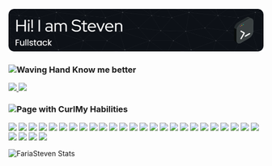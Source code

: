 ![headerNew2](./headerNew2.png)

<h3><img src="https://raw.githubusercontent.com/Tarikul-Islam-Anik/Animated-Fluent-Emojis/master/Emojis/Hand%20gestures/Waving%20Hand.png" alt="Waving Hand" width="30" height="30" /> Know me better</h3>
<p>
    <a href="https://www.linkedin.com/in/steven-faria-12691317a/">
        <img src="https://img.shields.io/badge/LinkedIn-%230077B5.svg?logo=linkedin&logoColor=white"/>
    </a>
    <a href="https://steven-faria.netlify.app/" target="_blank">
        <img src="https://img.shields.io/badge/My_Site-2ea44f?logo=gamebanana&logoColor=white""/>
    </a>
</p>
<h3><img src="https://raw.githubusercontent.com/Tarikul-Islam-Anik/Animated-Fluent-Emojis/master/Emojis/Objects/Page%20with%20Curl.png" alt="Page with Curl" width="30" height="30" />My Habilities</h3>
<p width="100%">
    <img src="https://img.shields.io/badge/HTML5-%23E34F26.svg?logo=html5&logoColor=white"/>
    <img src="https://img.shields.io/badge/CSS3-%231572B6.svg?logo=css3&logoColor=white"/>
    <img src="https://img.shields.io/badge/JavaScript-f7e018.svg?logo=javascript&logoColor=white"/>
    <img src="https://img.shields.io/badge/TypeScript-%23007ACC.svg?logo=typescript&logoColor=white"/>
    <img src="https://img.shields.io/badge/-GraphQL-E10098?logo=graphql&logoColor=white"/>
    <img src="https://img.shields.io/badge/Java-%23ED8B00.svg?logo=openjdk&logoColor=white"/>
    <img src="https://img.shields.io/badge/React.js-%2320232a.svg?logo=react&logoColor=white"/>
    <img src="https://img.shields.io/badge/Angular.js-%23E23237.svg?logo=Angular&logoColor=white"/>
    <img src="https://img.shields.io/badge/Laravel-%23FF2D20.svg?logo=laravel&logoColor=white"/>
    <img src="https://img.shields.io/badge/Chakra-%234ED1C5.svg?logo=chakraui&logoColor=white"/>
    <img src="https://img.shields.io/badge/MUI-%230081CB.svg?logo=mui&logoColor=white"/>
    <img src="https://img.shields.io/badge/Styled--Components-DB7093?logo=styled-components&logoColor=white"/>
    <img src="https://img.shields.io/badge/Redux-%23593d88.svg?logo=redux&logoColor=white"/>
    <img src="https://img.shields.io/badge/Nest.js-%23E0234E.svg?logo=nestjs&logoColor=white"/>
    <img src="https://img.shields.io/badge/Node.js-6DA55F?logo=node.js&logoColor=white"/>
    <img src="https://img.shields.io/badge/Express.js-%23404d59.svg?logo=express&logoColor=white"/>
    <img src="https://img.shields.io/badge/Spring%20Boot-%236DB33F.svg?logo=springboot&logoColor=white"/>
    <img src="https://img.shields.io/badge/Strapi-%232E7EEA.svg?logo=strapi&logoColor=white"/>
    <img src="https://img.shields.io/badge/JWT-black?logo=JSON%20web%20tokens&logoColor=white"/>
    <img src="https://img.shields.io/badge/RabbitMQ-100000.svg?logo=Rabbitmq&logoColor=white&color=FFB300"/>
    <img src="https://img.shields.io/badge/MongoDB-%234ea94b.svg?logo=mongodb&logoColor=white"/>
    <img src="https://img.shields.io/badge/PostgreSQL-%23316192.svg?logo=postgresql&logoColor=white"/>
    <img src="https://img.shields.io/badge/MySQL-%2300f.svg?logo=mysql&logoColor=white"/>
    <img src="https://img.shields.io/badge/SQLite-%2307405e.svg?logo=sqlite&logoColor=white"/>
    <img src="https://img.shields.io/badge/-Cypress-%23E5E5E5?logo=cypress&logoColor=white"/>
    <img src="https://img.shields.io/badge/-Jest-%23C21325?logo=jest&logoColor=white"/>
    <img src="https://img.shields.io/badge/-Junit-%23C21325?logo=Junit&logoColor=white"/>
    <img src="https://img.shields.io/badge/Insomnia-black?logo=insomnia&logoColor=white"/>
    <img src="https://img.shields.io/badge/Postman-FF6C37?logo=postman&logoColor=white"/>
</p>

![FariaSteven Stats](https://github-readme-stats.vercel.app/api/top-langs/?username=FariaSteven&layout=compact&theme=radical)
